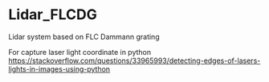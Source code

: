 # Lidar_FLCDG
Lidar system based on FLC Dammann grating

For capture laser light coordinate in python \
https://stackoverflow.com/questions/33965993/detecting-edges-of-lasers-lights-in-images-using-python

